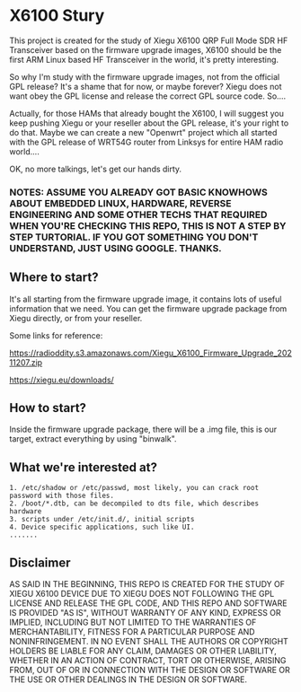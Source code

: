 # X6100 Stury

This project is created for the study of Xiegu X6100 QRP Full Mode SDR HF Transceiver based on the firmware upgrade images, X6100 should be the first ARM Linux based HF Transceiver in the world, it's pretty interesting. 

So why I'm study with the firmware upgrade images, not from the official GPL release? It's a shame that for now, or maybe forever? Xiegu does not want obey the GPL license and release the correct GPL source code. So....

Actually, for those HAMs that already bought the X6100, I will suggest you keep pushing Xiegu or your reseller about the GPL release, it's your right to do that. Maybe we can create a new "Openwrt" project which all started with the GPL release of WRT54G router from Linksys for entire HAM radio world....

OK, no more talkings, let's get our hands dirty. 

### NOTES: ASSUME YOU ALREADY GOT BASIC KNOWHOWS ABOUT EMBEDDED LINUX, HARDWARE, REVERSE ENGINEERING AND SOME OTHER TECHS THAT REQUIRED WHEN YOU'RE CHECKING THIS REPO, THIS IS NOT A STEP BY STEP TURTORIAL. IF YOU GOT SOMETHING YOU DON'T UNDERSTAND, JUST USING GOOGLE. THANKS.

## Where to start?

It's all starting from the firmware upgrade image, it contains lots of useful information that we need. You can get the firmware upgrade package from Xiegu directly, or from your reseller. 

Some links for reference:

https://radioddity.s3.amazonaws.com/Xiegu_X6100_Firmware_Upgrade_20211207.zip

https://xiegu.eu/downloads/

## How to start?


Inside the firmware upgrade package, there will be a .img file, this is our target, extract everything by using "binwalk".

## What we're interested at?
```
1. /etc/shadow or /etc/passwd, most likely, you can crack root password with those files.
2. /boot/*.dtb, can be decompiled to dts file, which describes hardware
3. scripts under /etc/init.d/, initial scripts
4. Device specific applications, such like UI.
.......
```


## Disclaimer
AS SAID IN THE BEGINNING, THIS REPO IS CREATED FOR THE STUDY OF XIEGU X6100 DEVICE DUE TO XIEGU DOES NOT FOLLOWING THE GPL LICENSE AND RELEASE THE GPL CODE, AND THIS REPO AND SOFTWARE IS PROVIDED "AS IS", WITHOUT WARRANTY OF ANY KIND, EXPRESS OR IMPLIED, INCLUDING BUT NOT LIMITED TO THE WARRANTIES OF MERCHANTABILITY, FITNESS FOR A PARTICULAR PURPOSE AND NONINFRINGEMENT. IN NO EVENT SHALL THE AUTHORS OR COPYRIGHT HOLDERS BE LIABLE FOR ANY CLAIM, DAMAGES OR OTHER LIABILITY, WHETHER IN AN ACTION OF CONTRACT, TORT OR OTHERWISE, ARISING FROM, OUT OF OR IN CONNECTION WITH THE DESIGN OR SOFTWARE OR THE USE OR OTHER DEALINGS IN THE DESIGN OR SOFTWARE.
